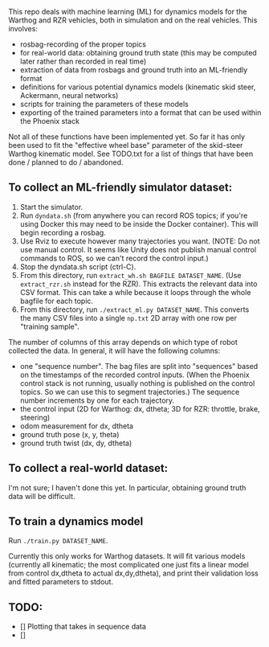 
This repo deals with machine learning (ML) for dynamics models for the Warthog and RZR vehicles,
both in simulation and on the real vehicles. This involves:
- rosbag-recording of the proper topics
- for real-world data: obtaining ground truth state (this may be computed later rather than recorded in real time)
- extraction of data from rosbags and ground truth into an ML-friendly format
- definitions for various potential dynamics models (kinematic skid steer, Ackermann, neural networks)
- scripts for training the parameters of these models
- exporting of the trained parameters into a format that can be used within the Phoenix stack

Not all of these functions have been implemented yet. So far it has only been used to fit the
"effective wheel base" parameter of the skid-steer Warthog kinematic model. See TODO.txt for a
list of things that have been done / planned to do / abandoned.


## To collect an ML-friendly simulator dataset:

1. Start the simulator.
2. Run `dyndata.sh` (from anywhere you can record ROS topics; if you're using Docker this may need to be inside the Docker container). This will begin recording a rosbag.
3. Use Rviz to execute however many trajectories you want. (NOTE: Do not use manual control. It seems like Unity does not publish manual control commands to ROS, so we can't record the control input.)
4. Stop the dyndata.sh script (ctrl-C).
5. From this directory, run `extract_wh.sh BAGFILE DATASET_NAME`. (Use `extract_rzr.sh` instead for the RZR). This extracts the relevant data into CSV format. This can take a while because it loops through the whole bagfile for each topic.
6. From this directory, run `./extract_ml.py DATASET_NAME`. This converts the many CSV files into a single `np.txt` 2D array with one row per "training sample".

The number of columns of this array depends on which type of robot collected the data. In general, it will have the following columns:

- one "sequence number". The bag files are split into "sequences" based on the timestamps of the recorded control inputs. (When the Phoenix control stack is not running, usually nothing is published on the control topics. So we can use this to segment trajectories.) The sequence number increments by one for each trajectory.
- the control input (2D for Warthog: dx, dtheta; 3D for RZR: throttle, brake, steering)
- odom measurement for dx, dtheta
- ground truth pose (x, y, theta)
- ground truth twist (dx, dy, dtheta)

## To collect a real-world dataset:

I'm not sure; I haven't done this yet. In particular, obtaining ground truth data will be difficult.

## To train a dynamics model

Run `./train.py DATASET_NAME`.

Currently this only works for Warthog datasets. It will fit various models (currently all kinematic; the most complicated one just fits a linear model from control dx,dtheta to actual dx,dy,dtheta), and print their validation loss and fitted parameters to stdout.


## TODO:

- [] Plotting that takes in sequence data
- []
